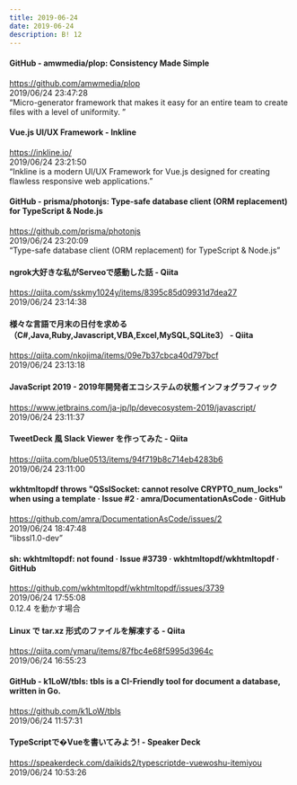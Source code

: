 ```yaml
---
title: 2019-06-24
date: 2019-06-24
description: B! 12
---
```


#### GitHub - amwmedia/plop: Consistency Made Simple
https://github.com/amwmedia/plop<br>
2019/06/24 23:47:28<br>
“Micro-generator framework that makes it easy for an entire team to create files with a level of uniformity. ”


#### Vue.js UI/UX Framework - Inkline
https://inkline.io/<br>
2019/06/24 23:21:50<br>
“Inkline is a modern UI/UX Framework for Vue.js designed for creating flawless responsive web applications.”


#### GitHub - prisma/photonjs: Type-safe database client (ORM replacement) for TypeScript & Node.js
https://github.com/prisma/photonjs<br>
2019/06/24 23:20:09<br>
“Type-safe database client (ORM replacement) for TypeScript & Node.js”


#### ngrok大好きな私がServeoで感動した話 - Qiita
https://qiita.com/sskmy1024y/items/8395c85d09931d7dea27<br>
2019/06/24 23:14:38<br>


#### 様々な言語で月末の日付を求める（C#,Java,Ruby,Javascript,VBA,Excel,MySQL,SQLite3） - Qiita
https://qiita.com/nkojima/items/09e7b37cbca40d797bcf<br>
2019/06/24 23:13:18<br>


#### JavaScript 2019 - 2019年開発者エコシステムの状態インフォグラフィック
https://www.jetbrains.com/ja-jp/lp/devecosystem-2019/javascript/<br>
2019/06/24 23:11:37<br>


#### TweetDeck 風 Slack Viewer を作ってみた - Qiita
https://qiita.com/blue0513/items/94f719b8c714eb4283b6<br>
2019/06/24 23:11:00<br>


#### wkhtmltopdf throws "QSslSocket: cannot resolve CRYPTO_num_locks" when using a template · Issue #2 · amra/DocumentationAsCode · GitHub
https://github.com/amra/DocumentationAsCode/issues/2<br>
2019/06/24 18:47:48<br>
“libssl1.0-dev”


#### sh: wkhtmltopdf: not found · Issue #3739 · wkhtmltopdf/wkhtmltopdf · GitHub
https://github.com/wkhtmltopdf/wkhtmltopdf/issues/3739<br>
2019/06/24 17:55:08<br>
0.12.4 を動かす場合


#### Linux で tar.xz 形式のファイルを解凍する - Qiita
https://qiita.com/ymaru/items/87fbc4e68f5995d3964c<br>
2019/06/24 16:55:23<br>


#### GitHub - k1LoW/tbls: tbls is a CI-Friendly tool for document a database, written in Go.
https://github.com/k1LoW/tbls<br>
2019/06/24 11:57:31<br>


#### TypeScriptで�Vueを書いてみよう! - Speaker Deck
https://speakerdeck.com/daikids2/typescriptde-vuewoshu-itemiyou<br>
2019/06/24 10:53:26<br>


